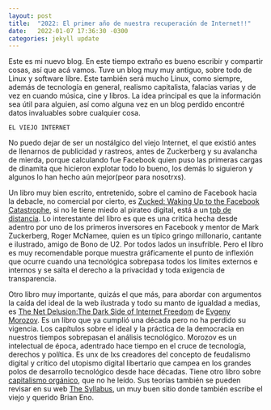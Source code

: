 ```yaml
---
layout: post
title:  "2022: El primer año de nuestra recuperación de Internet!!"
date:   2022-01-07 17:36:30 -0300
categories: jekyll update
---
```

Este es mi nuevo blog. En este tiempo extraño es bueno escribir y compartir cosas, así que acá vamos. Tuve un blog muy muy antiguo, sobre todo de Linux y software libre. Este también será mucho Linux, como siempre, además de tecnología en general, realismo capitalista, falacias varias y de vez en cuando música, cine y libros. La idea principal es que la información sea útil para alguien, así como alguna vez en un blog perdido encontré datos invaluables sobre cualquier cosa.

`EL VIEJO INTERNET`

No puedo dejar de ser un nostálgico del viejo Internet, el que existió antes de llenarnos de publicidad y rastreos, antes de Zuckerberg y su avalancha de mierda, porque calculando fue Facebook quien puso las primeras cargas de dinamita que hicieron explotar todo lo bueno, los demás lo siguieron y algunos lo han hecho aún mejor(peor para nosotrxs).

Un libro muy bien escrito, entretenido, sobre el camino de Facebook hacia la debacle, no comercial por cierto, es [Zucked: Waking Up to the Facebook Catastrophe](https://www.elespanol.com/invertia/empresas/20190210/zucked-inversor-desencantado-facebook-demuestra-peligro-democracia/374963124_0.html), si no le tiene miedo al pirateo digital, está a un [tpb de distancia](https://thepiratebay.org/search.php?q=zucked&all=on&search=Pirate+Search&page=0&orderby=). Lo interestante del libro es que es una critica hecha desde adentro por uno de los primeros inversores en Facebook y mentor de Mark Zuckerberg, Roger McNamee, quien es un típico gringo millonario, cantante e ilustrado, amigo de Bono de U2. Por todos lados un insufrible. Pero el libro es muy recomendable porque muestra gráficamente el punto de inflexión que ocurre cuando una tecnológica sobrepasa todos los límites externos e internos y se salta el derecho a la privacidad y toda exigencia de transparencia.

Otro libro muy importante, quizás el que más, para abordar con argumentos la caída del ideal de la web ilustrada y todo su manto de igualdad a medias, es [The Net Delusion:The Dark Side of Internet Freedom](https://tropicaline.files.wordpress.com/2011/04/netdelusion.pdf) de [Evgeny Morozov](https://en.wikipedia.org/wiki/Evgeny_Morozov). Es un libro que ya cumplió una década pero no ha perdido su vigencia. Los capítulos sobre el ideal y la práctica de la democracia en nuestros tiempos sobrepasan el análisis tecnológico. Morozov es un intelectual de época, adentrado hace tiempo en el cruce de tecnología, derechos y política. Es unx de lxs creadores del concepto de feudalismo digital y crítico del utopismo digital libertario que campea en los grandes polos de desarrollo tecnológico desde hace décadas. Tiene otro libro sobre [capitalismo orgánico](https://www.goodreads.com/book/show/31450517-freedom-as-a-service), que no he leído. Sus teorías también se pueden revisar en su web [The Syllabus](https://www.the-syllabus.com), un muy buen sitio donde también escribe el viejo y querido Brian Eno.
